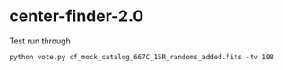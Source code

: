 # center-finder-2.0
Test run through
```
python vote.py cf_mock_catalog_667C_15R_randoms_added.fits -tv 108
```
